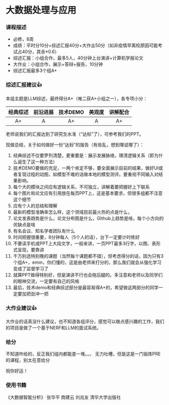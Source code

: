 # 大数据处理与应用

### 课程描述

- 必修，8周
- 成绩：平时分10分+综述汇报40分+大作业50分（如非疫情早离校原因可能考试占40分，其余*0.6）
- 综述汇报：小组合作，最多5人，40分钟上台演讲+计算机学报论文
- 大作业：小组合作，展示+答辩+报告，10分钟
- 综述汇报最多3个组A+

### 综述汇报建议👍

本组主题是LLM综述，最终得分A+（唯二获A+小组之一），各专项小分：

| 经典综述 | 前沿进展 | 技术DEMO | 美观度 | 讲解配合 |
| :------: | :------: | :------: | :----: | :------: |
|    A+    |    A     |    A+    |   A    |    A+    |

老师说我们的汇报达到了研究生水准（“达标”了），可参考我们的PPT。

现做总结，关于如何做好一份“达标”的报告（有些乱，想到哪说哪了）：

1. 经典综述不仅要罗列清楚，更重要是：展示发展脉络，理清逻辑关系（即为什么诞生了这一种方法）
2. 技术DEMO要做的充足，一两个肯定不够，要全面展示目前的结果，做好UI或者复现过程的动图，如模型不难的话做本地的模型测评。要重视不同输入对结果影响。
3. 每个大的模块之间应有逻辑关系，不可独立，讲解着要把握好上下联系
4. 每个图片和论文应有引用放在每页PPT上，这是基本要求，但很多组都不注意这个细节
5. 应有个人的总结和理解
6. 最新的模型准确率怎么样，这个领域目前最火热的点是什么，
7. 论文发表趋势是什么，论文分布图是什么，GIthub上趋势是啥，每个小方向的优缺点是啥
8. 有名会议、知名学者团队有什么
9. 时间把握很重要，8分钟每人（5个人的话），台下一定要计时练好
10. 不要读手机或PPT上大段文字，一般来讲，一页PPT最多3行字，以图、表形式呈现，要靠讲
11. 千万别选特别晚的课题（当然每个课题都不错），但考虑得分的话，因为只有3个组A+，emm，你们懂的，这是由老师来打分的，那么我们就会从强化学习变成了监督学习了
12. 就算PPT做得特别好，但是演讲不行也会拖后腿的。多注意和老师以及同学们的眼神交流，一定要有自己的风格
13. 最后，技术demo和经典综述部分是最容易得A+的，希望做这两部分的同学一定要加把劲冲一把

### 大作业建议👍

大作业的话真没什么建议，也不知道各组评分，感觉可以做点感兴趣的工作，我们的项目是做了一个基于NERF和LLM的面试系统。

### 给分
不知道咋给的，反正我们组内都能差一堆。。。
无力吐槽，但是这是一门锻炼PRE的课程，别太在意给分

祝你好运！

### 使用书籍
《大数据智能分析》 张华平 商建云 刘兆友 清华大学出版社 
